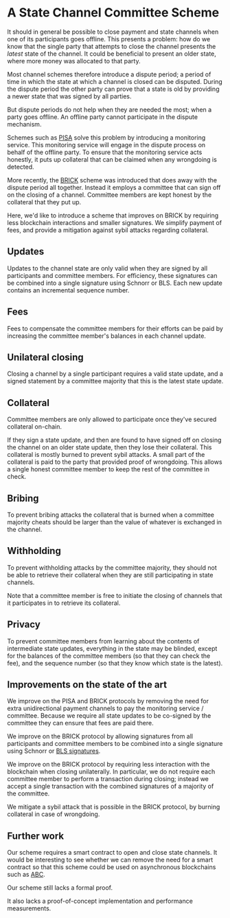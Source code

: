 A State Channel Committee Scheme
================================

It should in general be possible to close payment and state channels when one of
its participants goes offline. This presents a problem: how do we know that the
single party that attempts to close the channel presents the *latest* state of
the channel. It could be beneficial to present an older state, where more money
was allocated to that party.

Most channel schemes therefore introduce a dispute period; a period of time in
which the state at which a channel is closed can be disputed. During the dispute
period the other party can prove that a state is old by providing a newer state
that was signed by all parties.

But dispute periods do not help when they are needed the most; when a party goes
offline. An offline party cannot participate in the dispute mechanism.

Schemes such as [PISA][1] solve this problem by introducing a monitoring
service. This monitoring service will engage in the dispute process on behalf of
the offline party. To ensure that the monitoring service acts honestly, it puts
up collateral that can be claimed when any wrongdoing is detected.

More recently, the [BRICK][2] scheme was introduced that does away with the
dispute period all together. Instead it employs a committee that can sign off on
the closing of a channel. Committee members are kept honest by the collateral
that they put up.

Here, we'd like to introduce a scheme that improves on BRICK by requiring less
blockchain interactions and smaller signatures. We simplify payment of fees, and
provide a mitigation against sybil attacks regarding collateral.

Updates
-------

Updates to the channel state are only valid when they are signed by all
participants and committee members. For efficiency, these signatures can be
combined into a single signature using Schnorr or BLS. Each new update contains
an incremental sequence number.

Fees
----

Fees to compensate the committee members for their efforts can be paid by
increasing the committee member's balances in each channel update.

Unilateral closing
------------------

Closing a channel by a single participant requires a valid state update, and a
signed statement by a committee majority that this is the latest state update.

Collateral
----------

Committee members are only allowed to participate once they've secured
collateral on-chain.

If they sign a state update, and then are found to have signed off on closing
the channel on an older state update, then they lose their collateral. This
collateral is mostly burned to prevent sybil attacks. A small part of the
collateral is paid to the party that provided proof of wrongdoing. This allows a
single honest committee member to keep the rest of the committee in check.

Bribing
-------

To prevent bribing attacks the collateral that is burned when a committee
majority cheats should be larger than the value of whatever is exchanged in the
channel.

Withholding
-----------

To prevent withholding attacks by the committee majority, they should not be
able to retrieve their collateral when they are still participating in state
channels.

Note that a committee member is free to initiate the closing of channels that it
participates in to retrieve its collateral.

Privacy
-------

To prevent committee members from learning about the contents of intermediate
state updates, everything in the state may be blinded, except for the balances
of the committee members (so that they can check the fee), and the sequence
number (so that they know which state is the latest).

Improvements on the state of the art
------------------------------------

We improve on the PISA and BRICK protocols by removing the need for extra
unidirectional payment channels to pay the monitoring service / committee.
Because we require all state updates to be co-signed by the committee they can
ensure that fees are paid there.

We improve on the BRICK protocol by allowing signatures from all participants
and committee members to be combined into a single signature using Schnorr or
[BLS signatures][4].

We improve on the BRICK protocol by requiring less interaction with the
blockchain when closing unilaterally. In particular, we do not require each
committee member to perform a transaction during closing; instead we accept a
single transaction with the combined signatures of a majority of the committee.

We mitigate a sybil attack that is possible in the BRICK protocol, by burning
collateral in case of wrongdoing.

Further work
------------

Our scheme requires a smart contract to open and close state channels. It would
be interesting to see whether we can remove the need for a smart contract so
that this scheme could be used on asynchronous blockchains such as [ABC][3].

Our scheme still lacks a formal proof.

It also lacks a proof-of-concept implementation and performance measurements.

[1]: https://www.cs.cornell.edu/~iddo/pisa.pdf
[2]: https://arxiv.org/pdf/1905.11360.pdf
[3]: https://arxiv.org/pdf/1909.10926.pdf
[4]: https://crypto.stanford.edu/~dabo/pubs/papers/BLSmultisig.html
